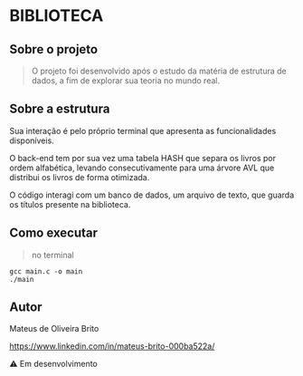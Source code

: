 <h1>BIBLIOTECA</h1>

## Sobre o projeto
> O projeto foi desenvolvido após o estudo da matéria de estrutura de dados, a fim de explorar sua teoria no mundo real.

## Sobre a estrutura
Sua interação é pelo próprio terminal que apresenta as funcionalidades disponíveis.
 
O back-end tem por sua vez uma tabela HASH que separa os livros por ordem alfabética, levando consecutivamente para uma árvore AVL que distribui os livros de forma otimizada.

O código interagi com um banco de dados, um arquivo de texto, que guarda os títulos presente na biblioteca.

## Como executar
> no terminal
```
gcc main.c -o main
./main
```

## Autor
Mateus de Oliveira Brito

https://www.linkedin.com/in/mateus-brito-000ba522a/

⚠️ Em desenvolvimento
